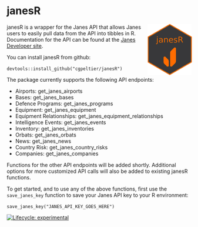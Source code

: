 # janesR
<img src=images/hex-janesR2.png align="right" alt="" width="120" />

janesR is a wrapper for the Janes API that allows Janes users to easily pull data from the API into tibbles in R. Documentation for the API can be found at the [Janes Developer site](https://developer.janes.com/). 

You can install janesR from github: 
```{r}
devtools::install_github("cgpeltier/janesR")
```

The package currently supports the following API endpoints:

* Airports: get_janes_airports
* Bases: get_janes_bases
* Defence Programs: get_janes_programs
* Equipment: get_janes_equipment
* Equipment Relationships: get_janes_equipment_relationships
* Intelligence Events: get_janes_events
* Inventory: get_janes_inventories
* Orbats: get_janes_orbats
* News: get_janes_news
* Country Risk: get_janes_country_risks 
* Companies: get_janes_companies

Functions for the other API endpoints will be added shortly. Additional options for more customized API calls will also be added to existing janesR functions.

To get started, and to use any of the above functions, first use the ` save_janes_key` function to save your Janes API key to your R environment:
```{r}
save_janes_key("JANES_API_KEY_GOES_HERE")
```

<!-- badges: start -->
  [![Lifecycle: experimental](https://img.shields.io/badge/lifecycle-experimental-orange.svg)](https://www.tidyverse.org/lifecycle/#experimental)
<!-- badges: end -->


